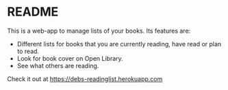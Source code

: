 # README

This is a web-app to manage lists of your books. Its features are:

- Different lists for books that you are currently reading, have read or plan to read.
- Look for book cover on Open Library.
- See what others are reading.

Check it out at https://debs-readinglist.herokuapp.com 

